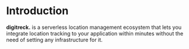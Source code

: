 # Introduction

**digitreck.** is a serverless location management ecosystem that lets you integrate location tracking to your application within minutes without the need of setting any infrastructure for it.

